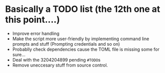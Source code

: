 # Basically a TODO list (the 12th one at this point....)

- Improve error handling
- Make the script more user-friendly by implementing command line prompts and stuff (Prompting credentials and so on)
- Probablly check dependencies cause the TOML file is missing some for sure...
- Deal with the 3204204899 pending `#TODO`s
- Remove uneccesary stuff from source control.
